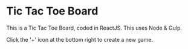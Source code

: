 # Tic Tac Toe Board
This is a Tic Tac Toe Board, coded in ReactJS. This uses Node & Gulp.

Click the '+' icon at the bottom right to create a new game.
